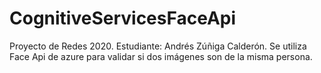 # CognitiveServicesFaceApi
Proyecto de Redes 2020. Estudiante: Andrés Zúñiga Calderón. Se utiliza Face Api de azure para validar si dos imágenes son de la misma persona.
